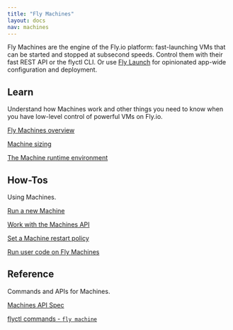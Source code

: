 ```yaml
---
title: "Fly Machines"
layout: docs
nav: machines
---
```


Fly Machines are the engine of the Fly.io platform: fast-launching VMs that can be started and stopped at subsecond speeds. Control them with their fast REST API or the flyctl CLI. Or use [Fly Launch](/docs/reference/fly-launch/) for opinionated app-wide configuration and deployment.

## Learn

Understand how Machines work and other things you need to know when you have low-level control of powerful VMs on Fly.io.

[Fly Machines overview](/docs/machines/overview)

[Machine sizing](/docs/machines/guides-examples/machine-sizing/)

[The Machine runtime environment](/docs/machines/runtime-environment/)

## How-Tos

Using Machines.

[Run a new Machine](/docs/machines/run/)

[Work with the Machines API](/docs/machines/working-with-machines)

[Set a Machine restart policy](/docs/machines/guides-examples/machine-restart-policy/)

[Run user code on Fly Machines](/docs/machines/guides-examples/functions-with-machines/)

## Reference

Commands and APIs for Machines.

[Machines API Spec](https://docs.machines.dev/+external)

[flyctl commands - `fly machine`](/docs/flyctl/machine/)
